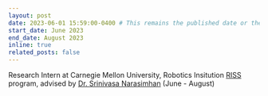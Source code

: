 ```yaml
---
layout: post
date: 2023-06-01 15:59:00-0400 # This remains the published date or the starting date
start_date: June 2023
end_date: August 2023
inline: true
related_posts: false
---
```


Research Intern at Carnegie Mellon University, Robotics Insitution [RISS](https://riss.ri.cmu.edu/) program, advised by [Dr. Srinivasa Narasimhan](https://www.cs.cmu.edu/~srinivas/) (June - August)
